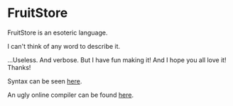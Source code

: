 # FruitStore
FruitStore is an esoteric language.

I can't think of any word to describe it.

...Useless. And verbose. But I have fun making it! And I hope you all love it! Thanks!

Syntax can be seen [here](https://github.com/SketchySketch/FruitStore/blob/main/doc.md).

An ugly online compiler can be found [here](https://fruit-store-lang.vercel.app).
